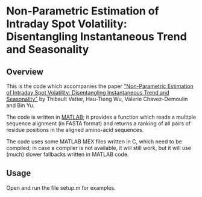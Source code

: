 Non-Parametric Estimation of Intraday Spot Volatility: Disentangling Instantaneous Trend and Seasonality
================================================================

Overview
--------

This is the code which accompanies the paper ["Non-Parametric Estimation of Intraday Spot Volatility: Disentangling Instantaneous Trend and Seasonality"](http://papers.ssrn.com/sol3/papers.cfm?abstract_id=2330159)
by Thibault Vatter, Hau-Tieng Wu, Valerie Chavez-Demoulin and Bin Yu.

The code is written in [MATLAB](http://www.mathworks.it/products/matlab/); it
provides a function which reads a multiple sequence alignment (in FASTA format)
and returns a ranking of all pairs of residue positions in the aligned
amino-acid sequences.

The code uses some MATLAB MEX files written in C, which need to be compiled; in
case a compiler is not available, it will still work, but it will use (much)
slower fallbacks written in MATLAB code.

Usage
--------

Open and run the file setup.m for examples.
